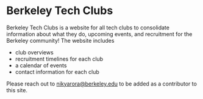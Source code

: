 # Berkeley Tech Clubs

Berkeley Tech Clubs is a website for all tech clubs to consolidate information about what they do, upcoming events, and recruitment for the Berkeley community! The website includes

- club overviews
- recruitment timelines for each club
- a calendar of events
- contact information for each club

Please reach out to nikyarora@berkeley.edu to be added as a contributor to this site.
